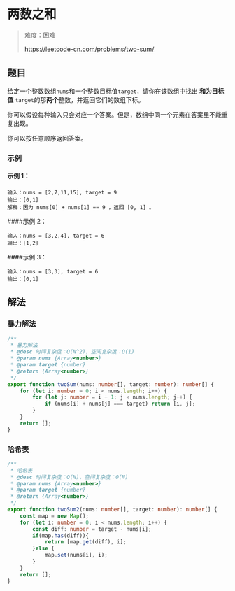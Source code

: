 # 两数之和

> 难度：困难
>
> https://leetcode-cn.com/problems/two-sum/

## 题目
给定一个整数数组`nums`和一个整数目标值`target`，请你在该数组中找出 **和为目标值** `target`的那**两个**整数，并返回它们的数组下标。

你可以假设每种输入只会对应一个答案。但是，数组中同一个元素在答案里不能重复出现。

你可以按任意顺序返回答案。

### 示例
#### 示例 1：

```
输入：nums = [2,7,11,15], target = 9
输出：[0,1]
解释：因为 nums[0] + nums[1] == 9 ，返回 [0, 1] 。
```

####示例 2：

```
输入：nums = [3,2,4], target = 6
输出：[1,2]
```

####示例 3：

```
输入：nums = [3,3], target = 6
输出：[0,1]
```

## 解法

### 暴力解法

```typescript
/**
 * 暴力解法
 * @desc 时间复杂度：O(N^2)，空间复杂度：O(1)
 * @param nums {Array<number>}
 * @param target {number}
 * @return {Array<number>}
 */
export function twoSum(nums: number[], target: number): number[] {
    for (let i: number = 0; i < nums.length; i++) {
        for (let j: number = i + 1; j < nums.length; j++) {
            if (nums[i] + nums[j] === target) return [i, j];
        }
    }
    return [];
}
```

### 哈希表

```typescript
/**
 * 哈希表
 * @desc 时间复杂度：O(N)，空间复杂度：O(N)
 * @param nums {Array<number>}
 * @param target {number}
 * @return {Array<number>}
 */
export function twoSum2(nums: number[], target: number): number[] {
    const map = new Map();
    for (let i: number = 0; i < nums.length; i++) {
        const diff: number = target - nums[i];
        if(map.has(diff)){
            return [map.get(diff), i];
        }else {
            map.set(nums[i], i);
        }
    }
    return [];
}
```

